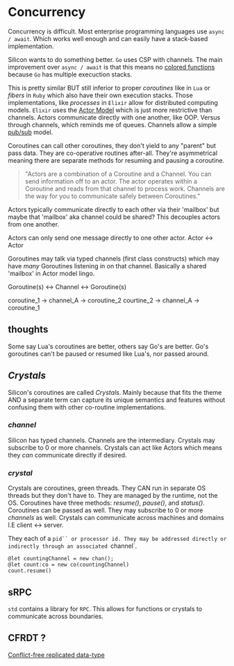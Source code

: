 # Concurrency

Concurrency is difficult. Most enterprise programming languages use `async / await`. Which works well enough and can easily have a stack-based implementation.

Silicon wants to do something better. `Go` uses CSP with channels. The main improvement over `async / await` is that this means no [colored functions](https://journal.stuffwithstuff.com/2015/02/01/what-color-is-your-function/) because `Go` has multiple execuction stacks.

This is pretty similar BUT still inferior to proper _coroutines_ like in `Lua` or _fibers_ in `Ruby` which also have their own execution stacks. Those implementations, like _processes_ in `Elixir` allow for distributed computing models. `Elixir` uses the [Actor Model](https://en.wikipedia.org/wiki/Actor_model) which is just more restrictive than channels. Actors communicate directly with one another, like OOP. Versus through channels, which reminds me of queues. Channels allow a simple [pub/sub](https://learn.microsoft.com/en-us/azure/architecture/patterns/publisher-subscriber) model.

Coroutines can call other coroutines, they don't yield to any "parent" but pass data. They are co-operative routines after-all. They're asymmetrical meaning there are separate methods for resuming and pausing a coroutine.

> "Actors are a combination of a Coroutine and a Channel. You can send information off to an actor. The actor operates within a Coroutine and reads from that channel to process work. Channels are the way for you to communicate safely between Coroutines."

Actors typically communicate directly to each other via their 'mailbox' but maybe that 'mailbox' aka channel could be shared? This decouples actors from one another.

Actors can only send one message directly to one other actor.
Actor <-> Actor

Goroutines may talk via typed channels (first class constructs) which may have _many_ Goroutines listening in on that channel. Basically a shared 'mailbox' in Actor model lingo.

Goroutine(s) <-> Channel <-> Goroutine(s)

coroutine_1 -> channel_A -> coroutine_2
courtine_2 -> channel_A -> coroutine_1

## thoughts

Some say Lua's coroutines are better, others say Go's are better. Go's goroutines can't be paused or resumed like Lua's, nor passed around.

## _Crystals_

Silicon's coroutines are called _Crystals_. Mainly because that fits the theme AND a separate term can capture its unique semantics and features without confusing them with other co-routine implementations.

### _channel_

Silicon has typed channels. Channels are the intermediary. Crystals may subscribe to 0 or more channels. Crystals can act like Actors which means they _can_ communicate directly if desired.

### _crystal_

Crystals are coroutines, green threads. They CAN run in separate OS threads but they don't have to. They are managed by the runtime, not the OS. Coroutines have three methods: _resume()_, _pause()_, and _status()_. Coroutines can be passed as well. They may subscribe to 0 or more _channels_ as well. Crystals can communicate across machines and domains I.E client <-> server.

They each of a ` pid`` or processor id. They may be addressed directly or indirectly through an associated  `channel`.

```
@let countingChannel = new chan();
@let count:co = new co(countingChannel)
count.resume()
```

## sRPC

`std` contains a library for `RPC`. This allows for functions or crystals to communicate across boundaries.

## CFRDT ?

[Conflict-free replicated data-type](https://en.wikipedia.org/wiki/Conflict-free_replicated_data_type)
